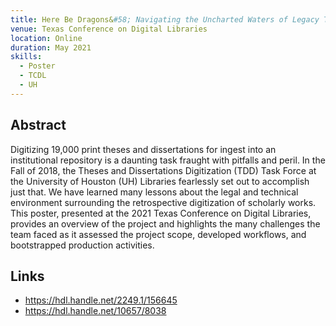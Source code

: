 ```yaml
---
title: Here Be Dragons&#58; Navigating the Uncharted Waters of Legacy Thesis and Dissertation Digitization
venue: Texas Conference on Digital Libraries
location: Online
duration: May 2021
skills:
  - Poster
  - TCDL
  - UH
---
```


Abstract
-------

Digitizing 19,000 print theses and dissertations for ingest into an institutional repository is a daunting task fraught with pitfalls and peril. In the Fall of 2018, the Theses and Dissertations Digitization (TDD) Task Force at the University of Houston (UH) Libraries fearlessly set out to accomplish just that. We have learned many lessons about the legal and technical environment surrounding the retrospective digitization of scholarly works. This poster, presented at the 2021 Texas Conference on Digital Libraries, provides an overview of the project and highlights the many challenges the team faced as it assessed the project scope, developed workflows, and bootstrapped production activities.


Links
----------

* <https://hdl.handle.net/2249.1/156645>
* <https://hdl.handle.net/10657/8038>
